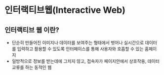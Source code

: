 # 인터랙티브웹(Interactive Web)

## 인터랙티브 웹 이란?

-   단순히 만들어진 이미지나 데이터를 보여주는 형태에서 벗어나 실시간으로 데이터를 입력하고 활용할 수 있도록 인터페이스를 통해 사용자와 호흡할 수 있는 홈페이지
-   일방적으로 정보를 받는데에 그치지 않고, 접속자가 페이지안에서 상호작용, 데이터 교류를 하는 동적인 웹
